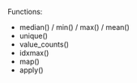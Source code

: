 Functions:
- median() / min() / max() / mean()
- unique()
- value_counts()
- idxmax()
- map()
- apply()
